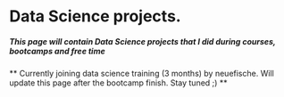 # Data Science projects.

##### This page will contain Data Science projects that I did during courses, bootcamps and free time

** Currently joining data science training (3 months) by neuefische. Will update this page after the bootcamp finish. Stay tuned ;) ** 

